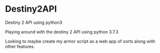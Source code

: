 # Destiny2API
Destiny 2 API using python3

Playing around with the destiny 2 API using python 3.7.3

Looking to maybe create my armor script as a web app of sorts along with other features.
